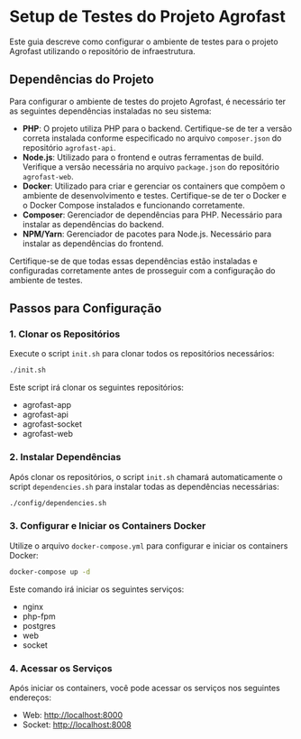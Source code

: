 # Setup de Testes do Projeto Agrofast

Este guia descreve como configurar o ambiente de testes para o projeto Agrofast utilizando o repositório de infraestrutura.

## Dependências do Projeto

Para configurar o ambiente de testes do projeto Agrofast, é necessário ter as seguintes dependências instaladas no seu sistema:

- **PHP**: O projeto utiliza PHP para o backend. Certifique-se de ter a versão correta instalada conforme especificado no arquivo `composer.json` do repositório `agrofast-api`.
- **Node.js**: Utilizado para o frontend e outras ferramentas de build. Verifique a versão necessária no arquivo `package.json` do repositório `agrofast-web`.
- **Docker**: Utilizado para criar e gerenciar os containers que compõem o ambiente de desenvolvimento e testes. Certifique-se de ter o Docker e o Docker Compose instalados e funcionando corretamente.
- **Composer**: Gerenciador de dependências para PHP. Necessário para instalar as dependências do backend.
- **NPM/Yarn**: Gerenciador de pacotes para Node.js. Necessário para instalar as dependências do frontend.

Certifique-se de que todas essas dependências estão instaladas e configuradas corretamente antes de prosseguir com a configuração do ambiente de testes.

## Passos para Configuração

### 1. Clonar os Repositórios

Execute o script `init.sh` para clonar todos os repositórios necessários:

```bash
./init.sh
```

Este script irá clonar os seguintes repositórios:

- agrofast-app
- agrofast-api
- agrofast-socket
- agrofast-web

### 2. Instalar Dependências

Após clonar os repositórios, o script `init.sh` chamará automaticamente o script `dependencies.sh` para instalar todas as dependências necessárias:

```bash
./config/dependencies.sh
```

### 3. Configurar e Iniciar os Containers Docker

Utilize o arquivo `docker-compose.yml` para configurar e iniciar os containers Docker:

```bash
docker-compose up -d
```

Este comando irá iniciar os seguintes serviços:

- nginx
- php-fpm
- postgres
- web
- socket

### 4. Acessar os Serviços

Após iniciar os containers, você pode acessar os serviços nos seguintes endereços:

- Web: [http://localhost:8000](http://localhost:8000)
- Socket: [http://localhost:8008](http://localhost:8008)
